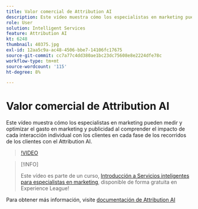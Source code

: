 ```yaml
---
title: Valor comercial de Attribution AI
description: Este vídeo muestra cómo los especialistas en marketing pueden medir y optimizar el gasto en marketing y publicidad al comprender el impacto de cada interacción individual con los clientes en cada fase de los recorridos de los clientes con el Attribution AI.
role: User
solution: Intelligent Services
feature: Attribution AI
kt: 6248
thumbnail: 40375.jpg
exl-id: 12aa5c9a-ac48-4506-bbe7-14106fc17675
source-git-commit: cc7a77c4dd380ae1bc23dc75608e8e2224dfe78c
workflow-type: tm+mt
source-wordcount: '115'
ht-degree: 8%

---
```


# Valor comercial de Attribution AI

Este vídeo muestra cómo los especialistas en marketing pueden medir y optimizar el gasto en marketing y publicidad al comprender el impacto de cada interacción individual con los clientes en cada fase de los recorridos de los clientes con el Attribution AI.

>[!VIDEO](https://video.tv.adobe.com/v/40375?quality=12&learn=on)

>[!INFO]
>
> Este vídeo es parte de un curso, [Introducción a Servicios inteligentes para especialistas en marketing](https://experienceleague.adobe.com/?recommended=ExperiencePlatform-U-1-2020.1.intelligentservices), disponible de forma gratuita en Experience League!

Para obtener más información, visite [documentación de Attribution AI](https://experienceleague.adobe.com/docs/experience-platform/intelligent-services/attribution-ai/overview.html)

